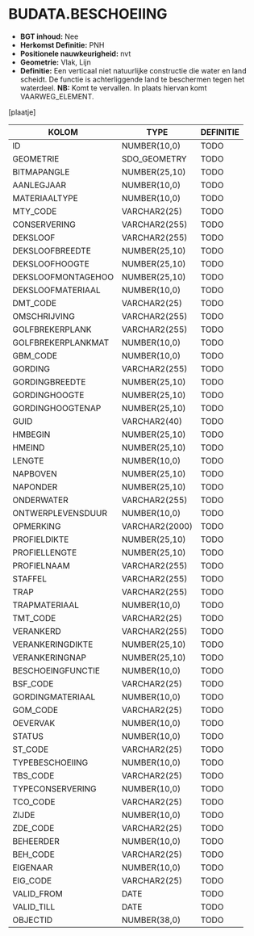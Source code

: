 ﻿# BUDATA.BESCHOEIING


* __BGT inhoud:__ Nee
* __Herkomst Definitie:__ PNH
* __Positionele nauwkeurigheid:__ nvt
* __Geometrie:__ Vlak, Lijn
* __Definitie:__ Een verticaal niet natuurlijke constructie die water en land scheidt. De functie is achterliggende land te beschermen tegen het waterdeel. __NB:__ Komt te vervallen. In plaats hiervan komt VAARWEG_ELEMENT.


[plaatje]


|KOLOM                           	|TYPE          	|DEFINITIE|
|------                          	|----          	|-----    |
|ID                              	|NUMBER(10,0)  	|TODO|
|GEOMETRIE                       	|SDO_GEOMETRY  	|TODO|
|BITMAPANGLE                     	|NUMBER(25,10) 	|TODO|
|AANLEGJAAR                      	|NUMBER(10,0)  	|TODO|
|MATERIAALTYPE                   	|NUMBER(10,0)  	|TODO|
|MTY_CODE                        	|VARCHAR2(25)  	|TODO|
|CONSERVERING                    	|VARCHAR2(255) 	|TODO|
|DEKSLOOF                        	|VARCHAR2(255) 	|TODO|
|DEKSLOOFBREEDTE                 	|NUMBER(25,10) 	|TODO|
|DEKSLOOFHOOGTE                  	|NUMBER(25,10) 	|TODO|
|DEKSLOOFMONTAGEHOO              	|NUMBER(25,10) 	|TODO|
|DEKSLOOFMATERIAAL               	|NUMBER(10,0)  	|TODO|
|DMT_CODE                        	|VARCHAR2(25)  	|TODO|
|OMSCHRIJVING                    	|VARCHAR2(255) 	|TODO|
|GOLFBREKERPLANK                 	|VARCHAR2(255) 	|TODO|
|GOLFBREKERPLANKMAT              	|NUMBER(10,0)  	|TODO|
|GBM_CODE                        	|NUMBER(10,0)  	|TODO|
|GORDING                         	|VARCHAR2(255) 	|TODO|
|GORDINGBREEDTE                  	|NUMBER(25,10) 	|TODO|
|GORDINGHOOGTE                   	|NUMBER(25,10) 	|TODO|
|GORDINGHOOGTENAP                	|NUMBER(25,10) 	|TODO|
|GUID                            	|VARCHAR2(40)  	|TODO|
|HMBEGIN                         	|NUMBER(25,10) 	|TODO|
|HMEIND                          	|NUMBER(25,10) 	|TODO|
|LENGTE                          	|NUMBER(10,0)  	|TODO|
|NAPBOVEN                        	|NUMBER(25,10) 	|TODO|
|NAPONDER                        	|NUMBER(25,10) 	|TODO|
|ONDERWATER                      	|VARCHAR2(255) 	|TODO|
|ONTWERPLEVENSDUUR               	|NUMBER(10,0)  	|TODO|
|OPMERKING                       	|VARCHAR2(2000)	|TODO|
|PROFIELDIKTE                    	|NUMBER(25,10) 	|TODO|
|PROFIELLENGTE                   	|NUMBER(25,10) 	|TODO|
|PROFIELNAAM                     	|VARCHAR2(255) 	|TODO|
|STAFFEL                         	|VARCHAR2(255) 	|TODO|
|TRAP                            	|VARCHAR2(255) 	|TODO|
|TRAPMATERIAAL                   	|NUMBER(10,0)  	|TODO|
|TMT_CODE                        	|VARCHAR2(25)  	|TODO|
|VERANKERD                       	|VARCHAR2(255) 	|TODO|
|VERANKERINGDIKTE                	|NUMBER(25,10) 	|TODO|
|VERANKERINGNAP                  	|NUMBER(25,10) 	|TODO|
|BESCHOEINGFUNCTIE               	|NUMBER(10,0)  	|TODO|
|BSF_CODE                        	|VARCHAR2(25)  	|TODO|
|GORDINGMATERIAAL                	|NUMBER(10,0)  	|TODO|
|GOM_CODE                        	|VARCHAR2(25)  	|TODO|
|OEVERVAK                        	|NUMBER(10,0)  	|TODO|
|STATUS                          	|NUMBER(10,0)  	|TODO|
|ST_CODE                         	|VARCHAR2(25)  	|TODO|
|TYPEBESCHOEIING                 	|NUMBER(10,0)  	|TODO|
|TBS_CODE                        	|VARCHAR2(25)  	|TODO|
|TYPECONSERVERING                	|NUMBER(10,0)  	|TODO|
|TCO_CODE                        	|VARCHAR2(25)  	|TODO|
|ZIJDE                           	|NUMBER(10,0)  	|TODO|
|ZDE_CODE                        	|VARCHAR2(25)  	|TODO|
|BEHEERDER                       	|NUMBER(10,0)  	|TODO|
|BEH_CODE                        	|VARCHAR2(25)  	|TODO|
|EIGENAAR                        	|NUMBER(10,0)  	|TODO|
|EIG_CODE                        	|VARCHAR2(25)  	|TODO|
|VALID_FROM                      	|DATE          	|TODO|
|VALID_TILL                      	|DATE          	|TODO|
|OBJECTID                        	|NUMBER(38,0)  	|TODO|



